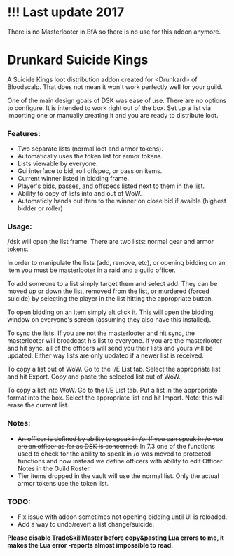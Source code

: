 # !!! Last update 2017
There is no Masterlooter in BfA so there is no use for this addon anymore.

# Drunkard Suicide Kings

A Suicide Kings loot distribution addon created for &lt;Drunkard&gt; of Bloodscalp. That does not mean it won't work perfectly well for your guild.

One of the main design goals of DSK was ease of use. There are no options to configure. It is intended to work right out of the box. Set up a list via importing one or manually creating it and you are ready to distribute loot.

### Features:

* Two separate lists (normal loot and armor tokens).
* Automatically uses the token list for armor tokens.
* Lists viewable by everyone.
* Gui interface to bid, roll offspec, or pass on items.
* Current winner listed in bidding frame.
* Player's bids, passes, and offspecs listed next to them in the list.
* Ability to copy of lists into and out of WoW.
* Automaticly hands out item to the winner on close bid if avaible (highest bidder or roller)

### Usage:

/dsk will open the list frame. There are two lists: normal gear and armor tokens.

In order to manipulate the lists (add, remove, etc), or opening bidding on an item you must be masterlooter in a raid and a guild officer.

To add someone to a list simply target them and select add. They can be moved up or down the list, removed from the list, or murdered (forced suicide) by selecting the player in the list hitting the appropriate button.

To open bidding on an item simply alt click it. This will open the bidding window on everyone's screen (assuming they also have this installed).

To sync the lists. If you are not the masterlooter and hit sync, the masterlooter will broadcast his list to everyone. If you are the masterlooter and hit sync, all of the officers will send you their lists and yours will be updated. Either way lists are only updated if a newer list is received.

To copy a list out of WoW. Go to the I/E List tab. Select the appropriate list and hit Export. Copy and paste the selected list out of WoW.

To copy a list into WoW. Go to the I/E List tab. Put a list in the appropriate format into the box. Select the appropriate list and hit Import. Note: this will erase the current list.

### Notes:

* ~~An officer is defined by ability to speak in /o. If you can speak in /o you are an officer as far as DSK is concerned.~~ In 7.3 one of the functions used to check for the ability to speak in /o was moved to protected functions and now instead we define officers with ability to edit Officer Notes in the Guild Roster.
* Tier items dropped in the vault will use the normal list. Only the actual armor tokens use the token list.

### TODO:

* Fix issue with addon sometimes not opening bidding until UI is reloaded.
* Add a way to undo/revert a list change/suicide.

**Please disable TradeSkillMaster before copy&pasting Lua errors to me, it makes the Lua error -reports almost impossible to read.**
